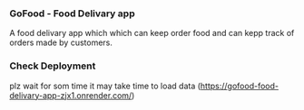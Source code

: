 ### GoFood - Food Delivary app

A food delivary app which which can keep order food and can kepp track of orders made by customers.

### Check Deployment
plz wait for som time it may take time to load data
(https://gofood-food-delivary-app-zjx1.onrender.com/)